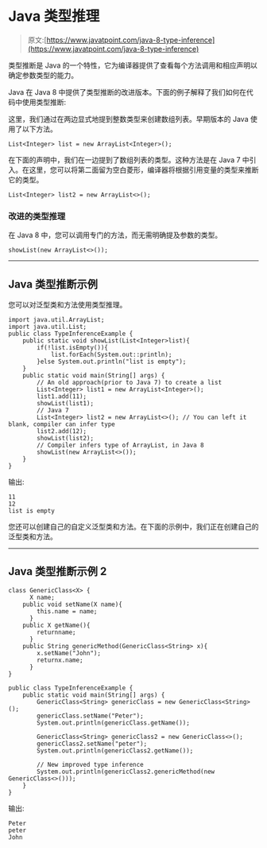 # Java 类型推理

> 原文:[https://www.javatpoint.com/java-8-type-inference](https://www.javatpoint.com/java-8-type-inference)

类型推断是 Java 的一个特性，它为编译器提供了查看每个方法调用和相应声明以确定参数类型的能力。

Java 在 Java 8 中提供了类型推断的改进版本。下面的例子解释了我们如何在代码中使用类型推断:

这里，我们通过在两边显式地提到整数类型来创建数组列表。早期版本的 Java 使用了以下方法。

```
List<Integer> list = new ArrayList<Integer>();

```

在下面的声明中，我们在一边提到了数组列表的类型。这种方法是在 Java 7 中引入。在这里，您可以将第二面留为空白菱形，编译器将根据引用变量的类型来推断它的类型。

```
List<Integer> list2 = new ArrayList<>(); 

```

### 改进的类型推理

在 Java 8 中，您可以调用专门的方法，而无需明确提及参数的类型。

```
showList(new ArrayList<>());

```

* * *

## Java 类型推断示例

您可以对泛型类和方法使用类型推理。

```
import java.util.ArrayList;
import java.util.List;
public class TypeInferenceExample {
	public static void showList(List<Integer>list){
		if(!list.isEmpty()){
			list.forEach(System.out::println);
		}else System.out.println("list is empty");
	}
	public static void main(String[] args) {
		// An old approach(prior to Java 7) to create a list
		List<Integer> list1 = new ArrayList<Integer>();
		list1.add(11);
		showList(list1);
		// Java 7  
		List<Integer> list2 = new ArrayList<>(); // You can left it blank, compiler can infer type
		list2.add(12);
		showList(list2);
		// Compiler infers type of ArrayList, in Java 8
		showList(new ArrayList<>());
	}
}

```

输出:

```
11
12
list is empty

```

您还可以创建自己的自定义泛型类和方法。在下面的示例中，我们正在创建自己的泛型类和方法。

* * *

## Java 类型推断示例 2

```
class GenericClass<X> {
	  X name;
	public void setName(X name){
		this.name = name;
	  }
	public X getName(){
		returnname;
	  }
	public String genericMethod(GenericClass<String> x){
		x.setName("John");
		returnx.name;
	  }
}

public class TypeInferenceExample {
	public static void main(String[] args) {
		GenericClass<String> genericClass = new GenericClass<String>();
		genericClass.setName("Peter");
		System.out.println(genericClass.getName());

		GenericClass<String> genericClass2 = new GenericClass<>();
		genericClass2.setName("peter");
		System.out.println(genericClass2.getName());

		// New improved type inference
		System.out.println(genericClass2.genericMethod(new GenericClass<>()));
	}
}

```

输出:

```
Peter
peter
John

```